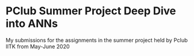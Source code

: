 # PClub Summer Project Deep Dive into ANNs
 My submissions for the assignments in the summer project held by Pclub IITK from May-June 2020

